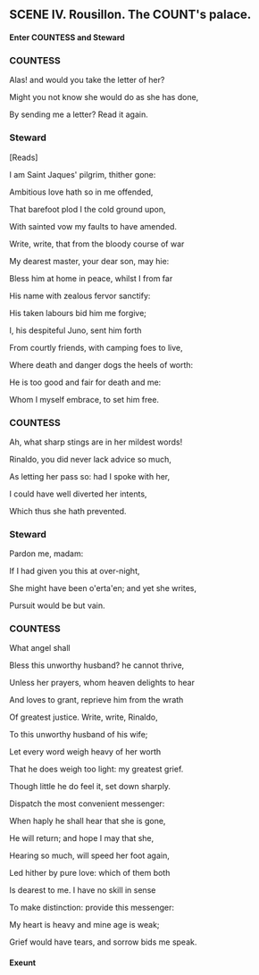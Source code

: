 ## SCENE IV. Rousillon. The COUNT's palace.
#### Enter COUNTESS and Steward
### COUNTESS
Alas! and would you take the letter of her?

Might you not know she would do as she has done,

By sending me a letter? Read it again.

### Steward
[Reads]

I am Saint Jaques' pilgrim, thither gone:

Ambitious love hath so in me offended,

That barefoot plod I the cold ground upon,

With sainted vow my faults to have amended.

Write, write, that from the bloody course of war

My dearest master, your dear son, may hie:

Bless him at home in peace, whilst I from far

His name with zealous fervor sanctify:

His taken labours bid him me forgive;

I, his despiteful Juno, sent him forth

From courtly friends, with camping foes to live,

Where death and danger dogs the heels of worth:

He is too good and fair for death and me:

Whom I myself embrace, to set him free.

### COUNTESS
Ah, what sharp stings are in her mildest words!

Rinaldo, you did never lack advice so much,

As letting her pass so: had I spoke with her,

I could have well diverted her intents,

Which thus she hath prevented.

### Steward
Pardon me, madam:

If I had given you this at over-night,

She might have been o'erta'en; and yet she writes,

Pursuit would be but vain.

### COUNTESS
What angel shall

Bless this unworthy husband? he cannot thrive,

Unless her prayers, whom heaven delights to hear

And loves to grant, reprieve him from the wrath

Of greatest justice. Write, write, Rinaldo,

To this unworthy husband of his wife;

Let every word weigh heavy of her worth

That he does weigh too light: my greatest grief.

Though little he do feel it, set down sharply.

Dispatch the most convenient messenger:

When haply he shall hear that she is gone,

He will return; and hope I may that she,

Hearing so much, will speed her foot again,

Led hither by pure love: which of them both

Is dearest to me. I have no skill in sense

To make distinction: provide this messenger:

My heart is heavy and mine age is weak;

Grief would have tears, and sorrow bids me speak.

#### Exeunt
